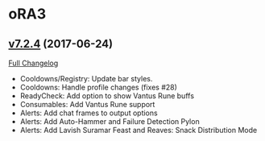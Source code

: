 # oRA3

## [v7.2.4](https://github.com/BigWigsMods/oRA3/tree/v7.2.4) (2017-06-24)
[Full Changelog](https://github.com/BigWigsMods/oRA3/compare/v7.2.3...v7.2.4)

- Cooldowns/Registry: Update bar styles.  
- Cooldowns: Handle profile changes (fixes #28)  
- ReadyCheck: Add option to show Vantus Rune buffs  
- Consumables: Add Vantus Rune support  
- Alerts: Add chat frames to output options  
- Alerts: Add Auto-Hammer and Failure Detection Pylon  
- Alerts: Add Lavish Suramar Feast and Reaves: Snack Distribution Mode  
